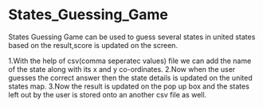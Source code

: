 # States_Guessing_Game

 States Guessing Game can be used to guess several states in united states based on the result,score is updated on the screen.

1.With the help of csv(comma seperatec values) file we can add the name of the state along with its x and y co-ordinates.
2.Now when the user guesses the correct answer then the state details is updated on the united states map.
3.Now the result is updated on the pop up box and the states left out by the user is stored onto an another csv file as well.

